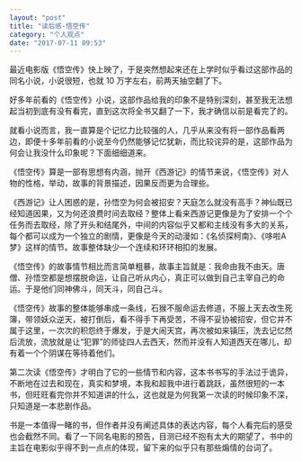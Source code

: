 ```yaml
---
layout: "post"
title: "读后感-悟空传"
category: "个人观点"
date: "2017-07-11 09:53"
---
```


最近电影版《悟空传》快上映了，于是突然想起来还在上学时似乎看过这部作品的同名小说，小说很短，也就 10 万字左右，前两天抽空翻了下。

好多年前看的《悟空传》小说，这部作品给我的印象不是特别深刻，甚至我无法想起当初到底有没有看完，直到这次将全书又翻了一下，我才确信以前是看完了的。

就看小说而言，我一直算是个记忆力比较强的人，几乎从来没有将一部作品看两边，即便十多年前看的小说至今仍然能够记忆犹新，而比较诧异的是，这部作品为何会让我没什么印象呢？下面细细道来。

《悟空传》算是一部有思想有内涵，抛开《西游记》的情节来说，《悟空传》对人物的性格，举动，故事的背景描述，因果反而更为合理些。

《西游记》让人困惑的是，孙悟空为何会被招安？天庭怎么就没有高手？神仙既已经知道因果，又为何还浪费时间去取经？整体上看来西游记更像是为了安排一个个任务而去取经，除了开头和结尾外，中间的内容似乎又都和主线没有多大的关系，每个都可以成为一个独立的剧情，更像是今天的动漫如：《名侦探柯南》、《哆啦A梦》这样的情节。故事整体缺少一个连续和环环相扣的发展。

《悟空传》的故事情节相比而言简单粗暴，故事主旨就是：我命由我不由天。唐僧、孙悟空都是想摆脱命运，让自己听从内心，真正可以做到自己主宰自己的命运。于是他们同神佛斗，同天斗，同自己斗。

《悟空传》故事的整体能够串成一条线，石猴不服命运去修道，不服上天去改生死簿，带领妖众逆天，被打倒后，看不得手下再受苦，不得不妥协被招安，但它并不属于这里，一次次的积怨终于爆发，于是大闹天宫，再次被如来镇压，洗去记忆然后流放，流放就是让“犯罪”的师徒四人去西天，然而并没有人知道西天在哪儿，却有着一个个阴谋在等待着他们。

第二次读《悟空传》才明白了它的一些情节和内容，这本书书写的手法过于诡异，不断地在过去和现在，真实和梦境，本我和超我中进行着跳跃，虽然很短的一本书，但旺旺看完你并不知道讲的什么，这也就是为何我第一次读的时候印象不深，只知道是一本悲剧作品。

书是一本值得一睹的书，但作者并没有阐述具体的表达内容，每个人看完后的感受也会截然不同。看了一下同名电影的预告，目测已经不抱有太大的期望了，书中的主旨在电影似乎得不到一点点的体现，留下来的似乎只有那些煽情的台词了。
